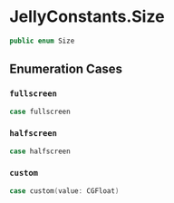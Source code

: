 # JellyConstants.Size

``` swift
public enum Size 
```

## Enumeration Cases

### `fullscreen`

``` swift
case fullscreen
```

### `halfscreen`

``` swift
case halfscreen
```

### `custom`

``` swift
case custom(value: CGFloat)
```
